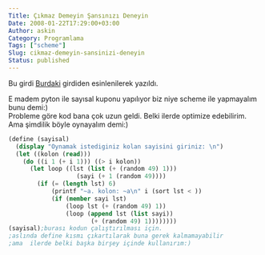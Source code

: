 ```yaml
---
Title: Çıkmaz Demeyin Şansınızı Deneyin
Date: 2008-01-22T17:29:00+03:00
Author: askin
Category: Programlama
Tags: ["scheme"]
Slug: cikmaz-demeyin-sansinizi-deneyin
Status: published
---
```


Bu girdi [Burdaki](http://tutkudalmaz.org/gunluk/?p=21) girdiden esinlenilerek yazıldı.

E madem pyton ile sayısal kuponu yapılıyor biz niye scheme ile yapmayalım bunu demi:)  
Probleme göre kod bana çok uzun geldi. Belki ilerde optimize edebilirim. Ama şimdilik böyle oynayalım demi:)

```scheme
(define (sayisal)
  (display "Oynamak istediginiz kolan sayisini giriniz: \n")
  (let ((kolon (read)))
    (do ((i 1 (+ i 1))) ((> i kolon))
      (let loop ((lst (list (+ (random 49) 1))) 
                   (sayi (+ 1 (random 49))))
        (if (= (length lst) 6)
            (printf "~a. kolon: ~a\n" i (sort lst < ))
            (if (member sayi lst)
                (loop lst (+ (random 49) 1))
                (loop (append lst (list sayi)) 
                       (+ (random 49) 1))))))))
(sayisal);burası kodun çalıştırılması için. 
;aslında define kısmı çıkartılarak buna gerek kalmamayabilir
;ama  ilerde belki başka birşey içinde kullanırım:)
```
